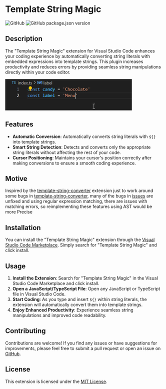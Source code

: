 # Template String Magic

![GitHub](https://img.shields.io/github/license/lete114/template-string-magic)
![GitHub package.json version](https://img.shields.io/github/package-json/v/lete114/template-string-magic)

## Description

The "Template String Magic" extension for Visual Studio Code enhances your coding experience by automatically converting string literals with embedded expressions into template strings. This plugin increases productivity and reduces errors by providing seamless string manipulations directly within your code editor.

![animation](./img/animation.gif)

## Features

- **Automatic Conversion**: Automatically converts string literals with `${}` into template strings.
- **Smart String Detection**: Detects and converts only the appropriate string literals without affecting the rest of your code.
- **Cursor Positioning**: Maintains your cursor's position correctly after making conversions to ensure a smooth coding experience.

## Motive

Inspired by the [template-string-converter](https://github.com/meganrogge/template-string-converter) extension just to work around some bugs in [template-string-converter](https://github.com/meganrogge/template-string-converter), many of the bugs in [issues](https://github.com/meganrogge/template-string-converter/issues?q=is%3Aissue+is%3Aopen) are unfixed and using regular expression matching, there are issues with matching errors, so reimplementing these features using AST would be more Precise


## Installation

You can install the "Template String Magic" extension through the [Visual Studio Code Marketplace](https://marketplace.visualstudio.com/items?itemName=lete114.template-string-magic). Simply search for "Template String Magic" and click install.

## Usage

1. **Install the Extension**: Search for "Template String Magic" in the Visual Studio Code Marketplace and click install.
2. **Open a JavaScript/TypeScript File**: Open any JavaScript or TypeScript file in Visual Studio Code.
3. **Start Coding**: As you type and insert `${}` within string literals, the extension will automatically convert them into template strings.
4. **Enjoy Enhanced Productivity**: Experience seamless string manipulations and improved code readability.

## Contributing

Contributions are welcome! If you find any issues or have suggestions for improvements, please feel free to submit a pull request or open an issue on [GitHub](https://github.com/lete114/template-string-magic).

## License

This extension is licensed under the [MIT License](LICENSE).
